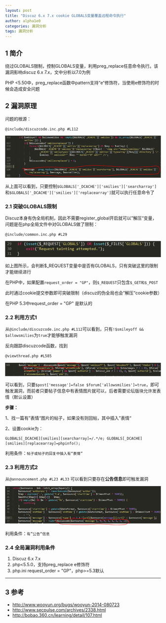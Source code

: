 ```yaml
---
layout: post
title: "Discuz 6.x 7.x cookie GLOBALS变量覆盖远程命令执行"
author: alpha1e0
categories: 漏洞分析
tags: 漏洞分析
---
```


## 1 简介

绕过GLOBALS限制，控制GLOBALS变量，利用preg_replace任意命令执行。该漏洞影响discuz 6.x 7.x，文中分析以7.0为例

PHP <5.50中，preg_replace函数中pattern支持“e“修饰符，当使用e修饰符的时候会造成安全问题

## 2 漏洞原理

问题的根源：

`@include/discuzcode.inc.php #L112`

![问题根源](/images/discuz_global_rce_1.png)

从上面可以看到，只要控制`$GLOBALS['_DCACHE']['smilies']['searcharray']`和`$GLOBALS['_DCACHE']['smilies']['replacearray']`就可以执行任意命令了

### 2.1 突破GLOBALS限制

Discuz本身有伪全局机制，因此不需要register_global开启就可以”解压“变量，问题是在php全局文件中对GLOBALS做了限制：

`@include/common.inc.php #L29`

![突破GLOBALS限制](/images/discuz_global_rce_2.png)

如上图所示，会判断$_REQUEST变量中是否有GLOBALS，只有突破这里的限制才能继续进行

在PHP中，如果配置`request_order = "GP"`，则`$_REQUEST`只包含`$_GET和$_POST`

此时通过cookie提交参数即可突破限制（discuz的伪全局也会”解压“cookie参数）

在PHP 5.3中request_order = "GP" 是默认的

### 2.2 利用方式1

从`@include/discuzcode.inc.php #L112`可以看到，只有`!$smileyoff && $allowsmilies`为`true`才能够触发漏洞

反向跟踪discuzcode函数，找到

`@viewthread.php #L585`

![viewthread.php](/images/discuz_global_rce_3.png)

可以看到，只要`$post['message']=false $forum['allowsmilies']=true`，即可触发漏洞，而前者只要帖子信息中有表情图片就可以，后者需要论坛版块允许发表情（默认设置）

**步骤：**

1、找一篇有”表情“图片的帖子，如果没有则回帖，其中插入”表情“

2、设置cookie为：

    GLOBALS[_DCACHE][smilies][searcharray]=/.*/e; GLOBALS[_DCACHE][smilies][replacearray]=phpinfo();

利用条件：`帖子或帖子的回复中插入有“表情”`

### 2.3 利用方式2

从`@announcement.php #L23 #L33` 可以看到只要存在**公告信息**即可触发漏洞

![announcement.php](/images/discuz_global_rce_4.png)

利用条件：`有”公告“信息`

### 2.4 全局漏洞利用条件

1. Discuz 6.x 7.x
2. php<5.5.0，支持preg_replace e修饰符
3. php.ini request_order = "GP"，php>=5.3默认

---

## 3 参考

- http://www.wooyun.org/bugs/wooyun-2014-080723
- http://www.secpulse.com/archives/2338.html
- http://bobao.360.cn/learning/detail/107.html